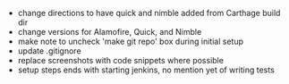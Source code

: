 - change directions to have quick and nimble added from Carthage build dir
- change versions for Alamofire, Quick, and Nimble
- make note to uncheck 'make git repo' box during initial setup
- update .gitignore
- replace screenshots with code snippets where possible
- setup steps ends with starting jenkins, no mention yet of writing tests

